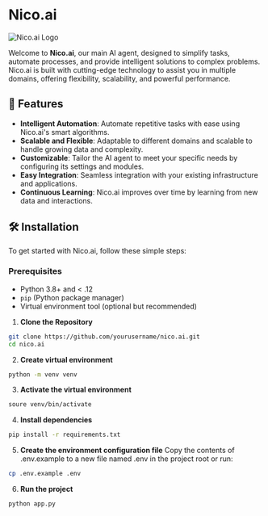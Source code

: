 # Nico.ai

![Nico.ai Logo](link-to-logo.png)


Welcome to **Nico.ai**, our main AI agent, designed to simplify tasks, automate processes, and provide intelligent solutions to complex problems. Nico.ai is built with cutting-edge technology to assist you in multiple domains, offering flexibility, scalability, and powerful performance.

## 🚀 Features

- **Intelligent Automation**: Automate repetitive tasks with ease using Nico.ai's smart algorithms.
- **Scalable and Flexible**: Adaptable to different domains and scalable to handle growing data and complexity.
- **Customizable**: Tailor the AI agent to meet your specific needs by configuring its settings and modules.
- **Easy Integration**: Seamless integration with your existing infrastructure and applications.
- **Continuous Learning**: Nico.ai improves over time by learning from new data and interactions.

## 🛠️ Installation

To get started with Nico.ai, follow these simple steps:

### Prerequisites


- Python 3.8+ and < .12
- `pip` (Python package manager)
- Virtual environment tool (optional but recommended)

1. **Clone the Repository**

```bash
git clone https://github.com/yourusername/nico.ai.git
cd nico.ai
```

2. **Create virtual environment**
```bash
python -m venv venv
```

3. **Activate the virtual environment**
```bash
soure venv/bin/activate
```

4. **Install dependencies**
```bash
pip install -r requirements.txt
```

5. **Create the environment configuration file**
Copy the contents of .env.example to a new file named .env in the project root or run:
  ```bash
  cp .env.example .env
  ```

6. **Run the project**
```bash
python app.py
```